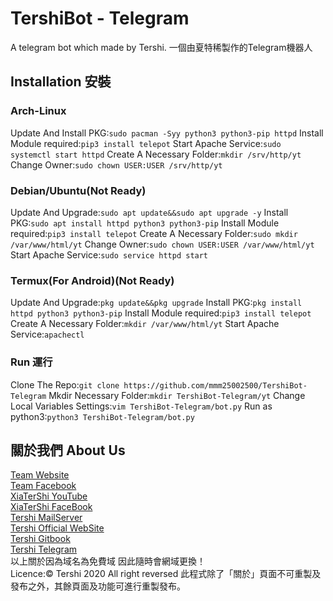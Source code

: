 # TershiBot - Telegram
A telegram bot which made by Tershi. 一個由夏特稀製作的Telegram機器人
## Installation 安裝
### Arch-Linux
Update And Install PKG:``sudo pacman -Syy python3 python3-pip httpd``
Install Module required:``pip3 install telepot``
Start Apache Service:``sudo systemctl start httpd``
Create A Necessary Folder:``mkdir /srv/http/yt``
Change Owner:``sudo chown USER:USER /srv/http/yt``
### Debian/Ubuntu(Not Ready)
Update And Upgrade:``sudo apt update&&sudo apt upgrade -y``
Install PKG:``sudo apt install httpd python3 python3-pip``
Install Module required:``pip3 install telepot``
Create A Necessary Folder:``sudo mkdir /var/www/html/yt``
Change Owner:``sudo chown USER:USER /var/www/html/yt``
Start Apache Service:``sudo service httpd start``
### Termux(For Android)(Not Ready)
Update And Upgrade:``pkg update&&pkg upgrade``
Install PKG:``pkg install httpd python3 python3-pip``
Install Module required:``pip3 install telepot``
Create A Necessary Folder:``mkdir /var/www/html/yt``
Start Apache Service:``apachectl``
### Run 運行
Clone The Repo:``git clone https://github.com/mmm25002500/TershiBot-Telegram``
Mkdir Necessary Folder:``mkdir TershiBot-Telegram/yt``
Change Local Variables Settings:``vim TershiBot-Telegram/bot.py``
Run as python3:``python3 TershiBot-Telegram/bot.py``

## 關於我們 About Us

[Team Website](www.tershi.ml) <br>
[Team Facebook](https://www.facebook.com/shanling.team/) <br>
[XiaTerShi YouTube](https://www.youtube.com/channel/UCPdpFDFOp3sPbZhRkaQVaQA) <br>
[XiaTerShi FaceBook](https://www.facebook.com/Tershi25648) <br>
[Tershi MailServer](https://mail.tershi.ml) <br>
[Tershi Official WebSite](https://cutespirit.tershi.ml) <br>
[Tershi Gitbook](https://gitbook.tershi.ml) <br>
[Tershi Telegram](https://t.me/TershiXia) <br>
以上關於因為域名為免費域 因此隨時會網域更換！ <br>
Licence:© Tershi 2020 All right reversed 此程式除了「關於」頁面不可重製及發布之外，其餘頁面及功能可進行重製發布。
